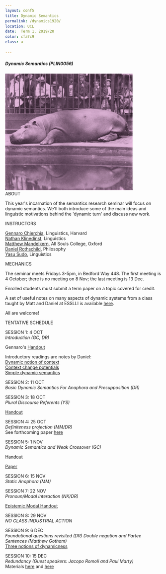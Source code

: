 ```yaml
---
layout: conf5
title: Dynamic Semantics
permalink: /dynamics1920/
location: UCL
date:  Term 1, 2019/20
color: cfa7c9
class: a

---
```



##### Dynamic Semantics (PLIN0056)

<img src="/materials/hippo.jpg" width="410">

<div class="maintext" markdown="1">






<div class="title"> ABOUT </div>

This year's incarnation of the semantics research seminar will focus on dynamic semantics.  We'll both introduce some of the main ideas and linguistic motivations behind the 'dynamic turn' and discuss new work.

<div class="title"> INSTRUCTORS </div>

[Gennaro Chierchia](https://scholar.harvard.edu/chierchia),  Linguistics, Harvard<br>
[Nathan Klinedinst](https://www.ucl.ac.uk/pals/people/nathan-klinedinst),  Linguistics<br>
[Matthew Mandelkern](http://users.ox.ac.uk/~sfop0776/), All Souls College, Oxford <br>
[Daniel Rothschild](http://danielrothschild.com/),  Philosophy<br>
[Yasu Sudo](http://www.ucl.ac.uk/~ucjtudo/), Linguistics

<div class="title"> MECHANICS </div>

The seminar meets Fridays 3-5pm, in Bedford Way 448.   The first meeting is 4 October; there is no meeting on 8 Nov; the last meeting is 13 Dec.

Enrolled students must submit a term paper on a topic covered for credit.

A set of useful notes on many aspects of dynamic systems from a class taught by Matt and Daniel at ESSLLI is available [here](http://danielrothschild.com/esslli2017/).

All are welcome!

<div class="title"> TENTATIVE SCHEDULE  </div>

SESSION 1: 4 OCT<br> *Introduction (GC, DR)*<br>

Gennaro's [Handout](http://danielrothschild.com/materials/gc1.docx)<br>

Introductory readings are notes by Daniel:<br>
[Dynamic notion of context](https://www.dropbox.com/s/ughtefzb1clnpfi/dynamiccontexts.pdf?dl=0)<br>
[Context change potentials](https://www.dropbox.com/s/so7uo9kddxogdvg/contextchangepotentials.pdf?dl=0)<br>
[Simple dynamic semantics](https://www.dropbox.com/s/xe741p7246p06un/simpledynamics.pdf?dl=0)<br>



SESSION 2: 11 OCT<br> *Basic Dynamic Semantics For Anaphora and Presupposition (DR)*<br>

SESSION 3: 18 OCT<br> *Plural Discourse Referents (YS)*<br>

[Handout](/materials/SRS-YS.pdf)<br>

SESSION 4: 25 OCT<br> *Definiteness projection (MM/DR)*<br>
See forthcoming paper [here](http://users.ox.ac.uk/~sfop0776/ProjectionFinalNLS.pdf)<br>

SESSION 5: 1 NOV<br> *Dynamic Semantics and Weak Crossover (GC)*<br>

[Handout](http://danielrothschild.com/materials/chierchiahandout.docx)<br>

[Paper](http://danielrothschild.com/materials/chierchiacrossover.pdf)<br>

SESSION 6: 15 NOV<br> *Static Anaphora (MM)*<br>

SESSION 7: 22 NOV<br> *Pronoun/Modal Interaction (NK/DR)*<br>

[Epistemic Modal Handout](https://www.dropbox.com/s/zov0pkq3pn2if6g/srsepistemicmodals%20.pdf?dl=0)<br>

SESSION 8: 29 NOV<br> *NO CLASS INDUSTRIAL ACTION*<br>

SESSION 9: 6 DEC<br>*Foundational questions revisited (DR) Double negation and Partee Sentences (Matthew Gotham)* <br>
[Three notions of dynamicness](http://dx.doi.org/10.1007/s10988-016-9188-1)<br>

SESSION 10: 15 DEC<br> *Redundancy (Guest speakers: Jacopo Romoli and Paul Marty)*  <br>
Materials [here](https://semprag.org/article/view/sp.9.7)
and [here](https://www.ucl.ac.uk/~ucjtudo/pdf/redundancy.pdf)
